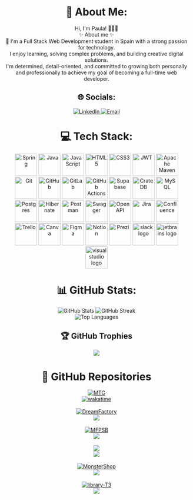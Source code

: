 

<h1 align="center">💫 About Me:</h1>
<p align="center">Hi, I'm Paula! 🙋🏻‍♀️<br>
✨ About me ✨<br>
👋 I'm a Full Stack Web Development student in Spain with a strong passion for technology.<br>
I enjoy learning, solving complex problems, and building creative digital solutions.<br>
I'm determined, detail-oriented, and committed to growing both personally and professionally to achieve my goal of becoming a full-time web developer.
</p>

<h2 align="center">🌐 Socials:</h2>
<div align="center">
  <a href="https://www.linkedin.com/in/paulacalvogarcia2001">
    <img src="https://img.shields.io/badge/LinkedIn-%230077B5.svg?logo=linkedin&logoColor=white" alt="LinkedIn">
  </a>
  <a href="mailto:paulacalvogarcia@gmail.com">
    <img src="https://img.shields.io/badge/Email-D14836?logo=gmail&logoColor=white" alt="Email">
  </a>
<div/>

<h1>💻 Tech Stack:</h1>
<div align="center">
  <img src="https://img.shields.io/badge/spring-%236DB33F.svg?style=for-the-badge&logo=spring&logoColor=white" height="60" alt="Spring">
  <img src="https://img.shields.io/badge/java-%23ED8B00.svg?style=for-the-badge&logo=openjdk&logoColor=white" height="60" alt="Java">
  <img src="https://img.shields.io/badge/javascript-%23323330.svg?style=for-the-badge&logo=javascript&logoColor=%23F7DF1E" height="60" alt="JavaScript">
  <img src="https://img.shields.io/badge/html5-%23E34F26.svg?style=for-the-badge&logo=html5&logoColor=white" height="60" alt="HTML5">
  <img src="https://img.shields.io/badge/css3-%231572B6.svg?style=for-the-badge&logo=css3&logoColor=white" height="60" alt="CSS3">
  <img src="https://img.shields.io/badge/JWT-black?style=for-the-badge&logo=JSON%20web%20tokens" height="60" alt="JWT">
  <img src="https://img.shields.io/badge/Apache%20Maven-C71A36?style=for-the-badge&logo=Apache%20Maven&logoColor=white" height="60" alt="Apache Maven">
  <img src="https://img.shields.io/badge/git-%23F05033.svg?style=for-the-badge&logo=git&logoColor=white" height="60" alt="Git">
  <img src="https://img.shields.io/badge/github-%23121011.svg?style=for-the-badge&logo=github&logoColor=white" height="60" alt="GitHub">
  <img src="https://img.shields.io/badge/gitlab-%23181717.svg?style=for-the-badge&logo=gitlab&logoColor=white" height="60" alt="GitLab">
  <img src="https://img.shields.io/badge/github%20actions-%232671E5.svg?style=for-the-badge&logo=githubactions&logoColor=white" height="60" alt="GitHub Actions">
  <img src="https://img.shields.io/badge/Supabase-3ECF8E?style=for-the-badge&logo=supabase&logoColor=white" height="60" alt="Supabase">
  <img src="https://img.shields.io/badge/CrateDB-009DC7?style=for-the-badge&logo=CrateDB&logoColor=white" height="60" alt="CrateDB">
  <img src="https://img.shields.io/badge/mysql-4479A1.svg?style=for-the-badge&logo=mysql&logoColor=white" height="60" alt="MySQL">
  <img src="https://img.shields.io/badge/postgres-%23316192.svg?style=for-the-badge&logo=postgresql&logoColor=white" height="60" alt="Postgres">
  <img src="https://img.shields.io/badge/Hibernate-59666C?style=for-the-badge&logo=Hibernate&logoColor=white" height="60" alt="Hibernate">
  <img src="https://img.shields.io/badge/Postman-FF6C37?style=for-the-badge&logo=postman&logoColor=white" height="60" alt="Postman">
  <img src="https://img.shields.io/badge/-Swagger-%23Clojure?style=for-the-badge&logo=swagger&logoColor=white" height="60" alt="Swagger">
  <img src="https://img.shields.io/badge/openapiinitiative-%23000000.svg?style=for-the-badge&logo=openapiinitiative&logoColor=white" height="60" alt="OpenAPI">
  <img src="https://img.shields.io/badge/jira-%230A0FFF.svg?style=for-the-badge&logo=jira&logoColor=white" height="60" alt="Jira">
  <img src="https://img.shields.io/badge/confluence-%23172BF4.svg?style=for-the-badge&logo=confluence&logoColor=white" height="60" alt="Confluence">
  <img src="https://img.shields.io/badge/Trello-%23026AA7.svg?style=for-the-badge&logo=Trello&logoColor=white" height="60" alt="Trello">
  <img src="https://img.shields.io/badge/Canva-%2300C4CC.svg?style=for-the-badge&logo=Canva&logoColor=white" height="60" alt="Canva">
  <img src="https://img.shields.io/badge/figma-%23F24E1E.svg?style=for-the-badge&logo=figma&logoColor=white" height="60" alt="Figma">
  <img src="https://img.shields.io/badge/Notion-%23000000.svg?style=for-the-badge&logo=notion&logoColor=white" height="60" alt="Notion">
  <img src="https://img.shields.io/badge/Prezi-%23000000.svg?style=for-the-badge&logo=Prezi&logoColor=white" height="60" alt="Prezi">
  <img src="https://img.shields.io/badge/Slack-4A154B?logo=slack&logoColor=white&style=for-the-badge" height="60" alt="slack logo"  />
  <img src="https://img.shields.io/badge/JetBrains-000000?logo=jetbrains&logoColor=white&style=for-the-badge" height="60" alt="jetbrains logo"  />
  <img src="https://img.shields.io/badge/Visual Studio-5C2D91?logo=visualstudio&logoColor=white&style=for-the-badge" height="60" alt="visualstudio logo"  />
</div>

<h1 align="center">📊 GitHub Stats:</h1>
<img src="https://github-readme-stats.vercel.app/api?username=PCalvoGarcia&theme=neon&hide_border=false&include_all_commits=false&count_private=false" alt="GitHub Stats">
<img src="https://nirzak-streak-stats.vercel.app/?user=PCalvoGarcia&theme=neon&hide_border=false" alt="GitHub Streak">
<br>
<img src="https://github-readme-stats.vercel.app/api/top-langs/?username=PCalvoGarcia&theme=neon&hide_border=false&include_all_commits=false&count_private=false&layout=compact" align="center" alt="Top Languages">

<h2 align="center">🏆 GitHub Trophies</h2>

![](https://github-profile-trophy.vercel.app/?username=PCalvoGarcia&theme=neon&no-frame=false&no-bg=false&margin-w=4)

<h1 align="center">📂 GitHub Repositories</h1>
  <span align="center">
    <div>
      <a href="https://github.com/PCalvoGarcia/MTG.git"><img src="https://github-readme-stats.vercel.app/api/pin/?username=PCalvoGarcia&repo=MTG" alt="MTG"></a>
    <br/>
      <a href="https://wakatime.com/badge/github/PCalvoGarcia/MTG"><img src="https://wakatime.com/badge/github/PCalvoGarcia/MTG.svg" alt="wakatime"></a>
    </div>
  <span/>
 <br/>
      <span align="center">
    <div>
      <a href="https://github.com/Dream-Factory-T6/DreamFactory.git"><img src="https://github-readme-stats.vercel.app/api/pin/?username=Dream-Factory-T6&repo=DreamFactory" alt="DreamFactory"></a>
    <br/>
      <a href="https://wakatime.com/badge/user/d9ba9c20-91dd-48a5-8aa7-30676333be49/project/82e6055a-86f6-446d-97c7-ce60584acbd7" alt="Wakatime"><img src="https://wakatime.com/badge/user/d9ba9c20-91dd-48a5-8aa7-30676333be49/project/82e6055a-86f6-446d-97c7-ce60584acbd7.svg"></a>
    </div>
  <span/>
 <br/>
  <span align="center">
    <div>
      <a href="https://github.com/FemcodersPaulaCalvo/MFPSB.git"><img src="https://github-readme-stats.vercel.app/api/pin/?username=FemcodersPaulaCalvo&repo=MFPSB" alt="MFPSB"></a>
    <br/>
      <a href="https://wakatime.com/badge/user/d9ba9c20-91dd-48a5-8aa7-30676333be49/project/3394ac32-ea23-464a-8c13-2878ed9306a4" alt="Wakatime"><img src="https://wakatime.com/badge/user/d9ba9c20-91dd-48a5-8aa7-30676333be49/project/3394ac32-ea23-464a-8c13-2878ed9306a4.svg"></a>
    </div>
  <span/>    
     <br/>
  <span align="center">
    <div>
      <a href="https://github.com/Team-3-Electronify/Electronify.git"><img src="https://github-readme-stats.vercel.app/api/pin/?username=Team-3-Electronify&repo=Electronify"></a>
    <br/>
      <a href="https://wakatime.com/badge/user/d9ba9c20-91dd-48a5-8aa7-30676333be49/project/924f9a91-7078-4987-a947-335ea610854e" alt="Wakatime"><img src="https://wakatime.com/badge/user/d9ba9c20-91dd-48a5-8aa7-30676333be49/project/924f9a91-7078-4987-a947-335ea610854e.svg"></a>
    </div>
  <span/>    
     <br/>
  <span align="center">
    <div>
      <a href="https://github.com/PCalvoGarcia/MonsterShop.git"><img src="https://github-readme-stats.vercel.app/api/pin/?username=FemcodersPaulaCalvo&repo=MonsterShop" alt="MonsterShop"></a>
    <br/>
      <a href="https://wakatime.com/badge/user/d9ba9c20-91dd-48a5-8aa7-30676333be49/project/4ea4b928-2025-4149-9834-05f94fa458c9" alt="Wakatime"><img src="https://wakatime.com/badge/user/d9ba9c20-91dd-48a5-8aa7-30676333be49/project/4ea4b928-2025-4149-9834-05f94fa458c9.svg"></a>
    </div>
  <span/>    
     <br/>
  <span align="center">
    <div>
      <a href="https://github.com/Library-Team-3/library-T3.git"><img src="https://github-readme-stats.vercel.app/api/pin/?username=Library-Team-3&repo=library-T3" alt="library-T3"></a>
    <br/>
      <a href="https://wakatime.com/badge/user/d9ba9c20-91dd-48a5-8aa7-30676333be49/project/410bb93a-423d-433a-8fd2-53563e4a2b36" alt="Wakatime"><img src="https://wakatime.com/badge/user/d9ba9c20-91dd-48a5-8aa7-30676333be49/project/410bb93a-423d-433a-8fd2-53563e4a2b36.svg"></a>
    </div>
  <span/>
